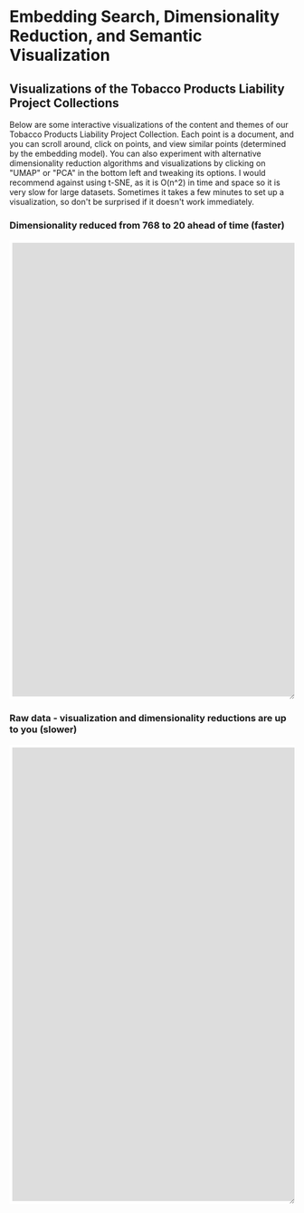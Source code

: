 # Embedding Search, Dimensionality Reduction, and Semantic Visualization

<style>
center {
  resize: both;
  overflow: auto;
}
</style>

## Visualizations of the Tobacco Products Liability Project Collections

Below are some interactive visualizations of the content and themes of our Tobacco Products Liability Project Collection. Each point is a document, and you can scroll around, click on points, and view similar points (determined by the embedding model). You can also experiment with alternative dimensionality reduction algorithms and visualizations by clicking on "UMAP" or "PCA" in the bottom left and tweaking its options. I would recommend against using t-SNE, as it is O(n^2) in time and space so it is very slow for large datasets. Sometimes it takes a few minutes to set up a visualization, so don't be surprised if it doesn't work immediately.

### Dimensionality reduced from 768 to 20 ahead of time (faster)

<center>
  <iframe src="https://projector.tensorflow.org/?config=https://raw.githubusercontent.com/generic-account/visualizations/main/visualization-json" style="border:5px #ffffff solid;" name="myiFrame" scrolling="no" frameborder="1" marginheight="0px" marginwidth="0px" height="800px" width="1900px" allowfullscreen></iframe>
</center>



### Raw data - visualization and dimensionality reductions are up to you (slower)

<center>
  <iframe src="https://projector.tensorflow.org/?config=https://raw.githubusercontent.com/generic-account/visualizations/main/visualization-json-large" style="border:5px #ffffff solid;" name="myiFrame" scrolling="no" frameborder="1" marginheight="0px" marginwidth="0px" height="800px" width="1900px" allowfullscreen></iframe>
</center>

